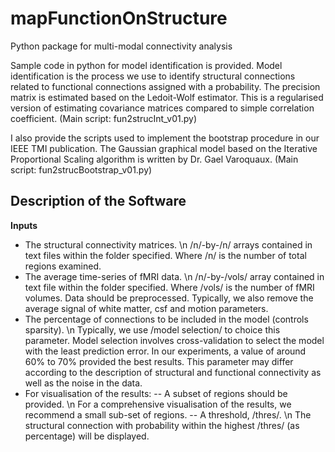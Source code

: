 # mapFunctionOnStructure
Python package for multi-modal connectivity analysis

Sample code in python for model identification is provided. Model identification is the process we use to identify structural connections related to functional connections assigned with a probability. The precision matrix is estimated based on the Ledoit-Wolf estimator. This is a regularised version of estimating covariance matrices compared to simple correlation coefficient. (Main script: fun2strucInt_v01.py)

I also provide the scripts used to implement the bootstrap procedure in our IEEE TMI publication.
The Gaussian graphical model based on the Iterative Proportional Scaling algorithm is written by Dr. Gael Varoquaux. (Main script: fun2strucBootstrap_v01.py)

## Description of the Software
**Inputs**
- The structural connectivity matrices. \n
  /n/-by-/n/ arrays contained in text files within the folder specified. Where /n/ is the number of total regions examined.
- The average time-series of fMRI data. \n
  /n/-by-/vols/ array contained in text file within the folder specified. Where /vols/ is the number of fMRI volumes.
  Data should be preprocessed. Typically, we also remove the average signal of white matter, csf and motion parameters.
- The percentage of connections to be included in the model (controls sparsity). \n
  Typically, we use /model selection/ to choice this parameter. Model selection involves cross-validation to select the model with the least prediction error. In our experiments, a value of around 60\% to 70\% provided the best results. This parameter may differ according to the description of structural and functional connectivity as well as the noise in the data.
- For visualisation of the results:
  -- A subset of regions should be provided. \n
    For a comprehensive visualisation of the results, we recommend a small sub-set of regions.
  -- A threshold, /thres/. \n
    The structural connection with probability within the highest /thres/ (as percentage) will be displayed.
